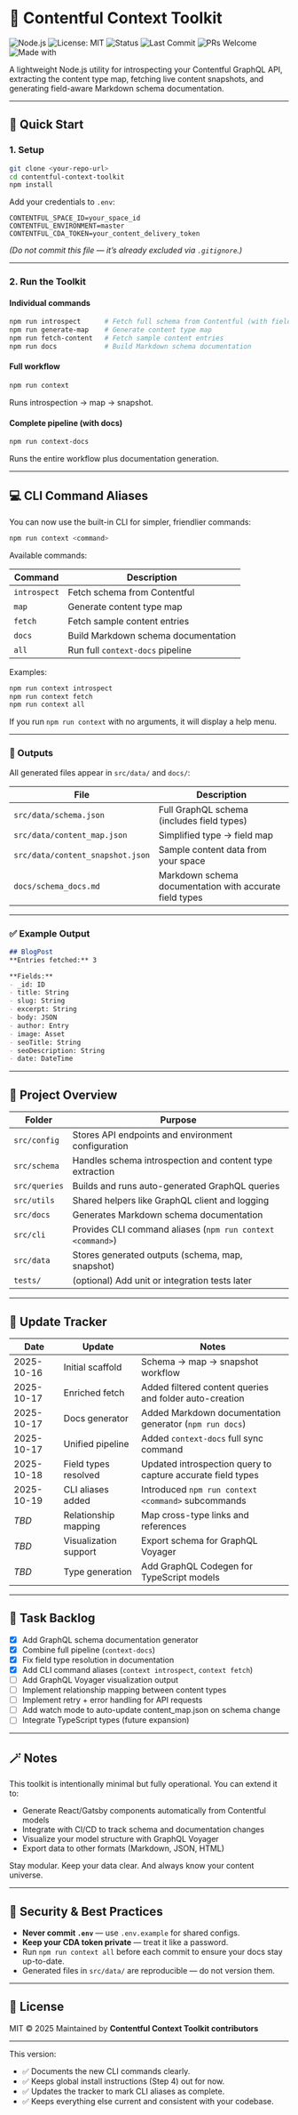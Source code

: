 
# 🧩 Contentful Context Toolkit

![Node.js](https://img.shields.io/badge/node-%3E%3D18.0.0-brightgreen)
![License: MIT](https://img.shields.io/badge/License-MIT-blue.svg)
![Status](https://img.shields.io/badge/status-active-success)
![Last Commit](https://img.shields.io/github/last-commit/<user>/<repo>.svg)
![PRs Welcome](https://img.shields.io/badge/PRs-welcome-brightgreen)
![Made with](https://img.shields.io/badge/made%20with-Contentful-orange)

A lightweight Node.js utility for introspecting your Contentful GraphQL API, extracting the content type map, fetching live content snapshots, and generating field-aware Markdown schema documentation.

---

## 🚀 Quick Start

### 1. Setup

```bash
git clone <your-repo-url>
cd contentful-context-toolkit
npm install
````

Add your credentials to `.env`:

```
CONTENTFUL_SPACE_ID=your_space_id
CONTENTFUL_ENVIRONMENT=master
CONTENTFUL_CDA_TOKEN=your_content_delivery_token
```

*(Do not commit this file — it’s already excluded via `.gitignore`.)*

---

### 2. Run the Toolkit

#### Individual commands

```bash
npm run introspect      # Fetch full schema from Contentful (with field types)
npm run generate-map    # Generate content type map
npm run fetch-content   # Fetch sample content entries
npm run docs            # Build Markdown schema documentation
```

#### Full workflow

```bash
npm run context
```

Runs introspection → map → snapshot.

#### Complete pipeline (with docs)

```bash
npm run context-docs
```

Runs the entire workflow plus documentation generation.

---

## 💻 CLI Command Aliases

You can now use the built-in CLI for simpler, friendlier commands:

```bash
npm run context <command>
```

Available commands:

| Command      | Description                         |
| ------------ | ----------------------------------- |
| `introspect` | Fetch schema from Contentful        |
| `map`        | Generate content type map           |
| `fetch`      | Fetch sample content entries        |
| `docs`       | Build Markdown schema documentation |
| `all`        | Run full `context-docs` pipeline    |

Examples:

```bash
npm run context introspect
npm run context fetch
npm run context all
```

If you run `npm run context` with no arguments, it will display a help menu.

---

### 🧾 Outputs

All generated files appear in `src/data/` and `docs/`:

| File                             | Description                                             |
| -------------------------------- | ------------------------------------------------------- |
| `src/data/schema.json`           | Full GraphQL schema (includes field types)              |
| `src/data/content_map.json`      | Simplified type → field map                             |
| `src/data/content_snapshot.json` | Sample content data from your space                     |
| `docs/schema_docs.md`            | Markdown schema documentation with accurate field types |

---

### ✅ Example Output

```markdown
## BlogPost
**Entries fetched:** 3

**Fields:**
- _id: ID  
- title: String  
- slug: String  
- excerpt: String  
- body: JSON  
- author: Entry  
- image: Asset  
- seoTitle: String  
- seoDescription: String  
- date: DateTime  
```

---

## 🧠 Project Overview

| Folder        | Purpose                                                    |
| ------------- | ---------------------------------------------------------- |
| `src/config`  | Stores API endpoints and environment configuration         |
| `src/schema`  | Handles schema introspection and content type extraction   |
| `src/queries` | Builds and runs auto-generated GraphQL queries             |
| `src/utils`   | Shared helpers like GraphQL client and logging             |
| `src/docs`    | Generates Markdown schema documentation                    |
| `src/cli`     | Provides CLI command aliases (`npm run context <command>`) |
| `src/data`    | Stores generated outputs (schema, map, snapshot)           |
| `tests/`      | (optional) Add unit or integration tests later             |

---

## 🧭 Update Tracker

| Date       | Update                | Notes                                                       |
| ---------- | --------------------- | ----------------------------------------------------------- |
| 2025-10-16 | Initial scaffold      | Schema → map → snapshot workflow                            |
| 2025-10-17 | Enriched fetch        | Added filtered content queries and folder auto-creation     |
| 2025-10-17 | Docs generator        | Added Markdown documentation generator (`npm run docs`)     |
| 2025-10-17 | Unified pipeline      | Added `context-docs` full sync command                      |
| 2025-10-18 | Field types resolved  | Updated introspection query to capture accurate field types |
| 2025-10-19 | CLI aliases added     | Introduced `npm run context <command>` subcommands          |
| *TBD*      | Relationship mapping  | Map cross-type links and references                         |
| *TBD*      | Visualization support | Export schema for GraphQL Voyager                           |
| *TBD*      | Type generation       | Add GraphQL Codegen for TypeScript models                   |

---

## 🧱 Task Backlog

* [x] Add GraphQL schema documentation generator
* [x] Combine full pipeline (`context-docs`)
* [x] Fix field type resolution in documentation
* [x] Add CLI command aliases (`context introspect`, `context fetch`)
* [ ] Add GraphQL Voyager visualization output
* [ ] Implement relationship mapping between content types
* [ ] Implement retry + error handling for API requests
* [ ] Add watch mode to auto-update content_map.json on schema change
* [ ] Integrate TypeScript types (future expansion)

---

## 🪄 Notes

This toolkit is intentionally minimal but fully operational.
You can extend it to:

* Generate React/Gatsby components automatically from Contentful models
* Integrate with CI/CD to track schema and documentation changes
* Visualize your model structure with GraphQL Voyager
* Export data to other formats (Markdown, JSON, HTML)

Stay modular. Keep your data clear. And always know your content universe.

---

## 🔐 Security & Best Practices

* **Never commit `.env`** — use `.env.example` for shared configs.
* **Keep your CDA token private** — treat it like a password.
* Run `npm run context all` before each commit to ensure your docs stay up-to-date.
* Generated files in `src/data/` are reproducible — do not version them.

---

## 🧩 License

MIT © 2025
Maintained by **Contentful Context Toolkit contributors**

---

This version:

* ✅ Documents the new CLI commands clearly.  
* ✅ Keeps global install instructions (Step 4) out for now.  
* ✅ Updates the tracker to mark CLI aliases as complete.  
* ✅ Keeps everything else current and consistent with your codebase.
